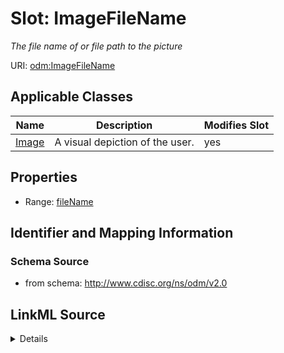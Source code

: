 # Slot: ImageFileName


_The file name of or file path to the picture_



URI: [odm:ImageFileName](http://www.cdisc.org/ns/odm/v2.0/ImageFileName)



<!-- no inheritance hierarchy -->




## Applicable Classes

| Name | Description | Modifies Slot |
| --- | --- | --- |
[Image](Image.md) | A visual depiction of the user. |  yes  |







## Properties

* Range: [fileName](fileName.md)





## Identifier and Mapping Information







### Schema Source


* from schema: http://www.cdisc.org/ns/odm/v2.0




## LinkML Source

<details>
```yaml
name: ImageFileName
description: The file name of or file path to the picture
from_schema: http://www.cdisc.org/ns/odm/v2.0
rank: 1000
alias: ImageFileName
domain_of:
- Image
range: fileName

```
</details>